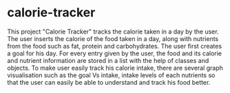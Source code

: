 # calorie-tracker
This project "Calorie Tracker" tracks the calorie taken in a day by the user. The user inserts the calorie of the food taken in a day, along with nutrients from the food such as fat, protein and carbohydrates. The user first creates a goal for his day. For every entry given by the user, the food and its calorie and nutrient information are stored in a list with the help of classes and objects. To make user easily track his calorie intake, there are several graph visualisation such as the goal Vs intake, intake levels of each nutrients so that the user can easily be able to understand and track his food better.
